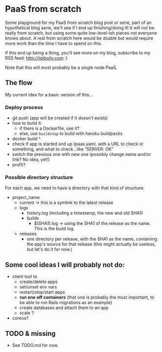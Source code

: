 # PaaS from scratch

Some playground for my PaaS from scratch blog post or serie, part of an hypothetical blog serie, we'll see if I end up finishing/doing it! It will not be really from scratch, but using some quite low-level-ish pieces not everyone knows about. A real from scratch here would be doable but would require more work than the time I have to spend on this.

If this end up being a thing, you'll see more on my blog, subscribe to my RSS feed: http://jipiboily.com :)

Note that this will most probably be a single node PaaS.

## The flow

My current idea for a basic version of this...

### Deploy process

- git push (app will be created if it doesn't exists)
- how to build it:
  - if there is a Dockerfile, use it?
  - else, use `buildstep` to build with heroku buildpacks
- docker build ^
- check if app is started and up (paas.yaml, with a URL to check or something, and what to check…like “SERVER: OK”
- switch the previous one with new one (possibly change name and/or link? No idea, yet!)
- profit?

### Possible directory structure

For each app, we need to have a directory with that kind of structure:

- project_name
  - current -> this is a symlink to the latest release
  - logs
    - history.log (including a timestamp, the new and old SHA1)
    - builds
      - $(SHA1).log -> using the SHA1 of the release as the name. This is the build log.
  - releases
    - one directory per release, with the SHA1 as the name, containing the app's source for that release (this might actually be useless, but let's do it for now.)

## Some cool ideas I will probably not do:

- client tool to
  - create/delete apps
  - set/unset env vars
  - restart/stop/start apps
  - **run one off containers** (that one is probably the most important, to be able to run Rails migrations as an example)
  - create databases and attach them to an app
  - scale ?
- coreos?

## TODO & missing

- See TODO.md for now.
